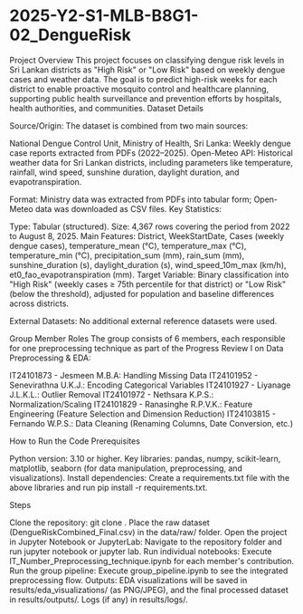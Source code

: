 # 2025-Y2-S1-MLB-B8G1-02_DengueRisk

Project Overview
This project focuses on classifying dengue risk levels in Sri Lankan districts as "High Risk" or "Low Risk" based on weekly dengue cases and weather data. The goal is to predict high-risk weeks for each district to enable proactive mosquito control and healthcare planning, supporting public health surveillance and prevention efforts by hospitals, health authorities, and communities.
Dataset Details

Source/Origin: The dataset is combined from two main sources:

National Dengue Control Unit, Ministry of Health, Sri Lanka: Weekly dengue case reports extracted from PDFs (2022–2025).
Open-Meteo API: Historical weather data for Sri Lankan districts, including parameters like temperature, rainfall, wind speed, sunshine duration, daylight duration, and evapotranspiration.


Format: Ministry data was extracted from PDFs into tabular form; Open-Meteo data was downloaded as CSV files.
Key Statistics:

Type: Tabular (structured).
Size: 4,367 rows covering the period from 2022 to August 8, 2025.
Main Features: District, WeekStartDate, Cases (weekly dengue cases), temperature_mean (°C), temperature_max (°C), temperature_min (°C), precipitation_sum (mm), rain_sum (mm), sunshine_duration (s), daylight_duration (s), wind_speed_10m_max (km/h), et0_fao_evapotranspiration (mm).
Target Variable: Binary classification into "High Risk" (weekly cases ≥ 75th percentile for that district) or "Low Risk" (below the threshold), adjusted for population and baseline differences across districts.


External Datasets: No additional external reference datasets were used.

Group Member Roles
The group consists of 6 members, each responsible for one preprocessing technique as part of the Progress Review I on Data Preprocessing & EDA:

IT24101873 - Jesmeen M.B.A: Handling Missing Data
IT24101952 - Senevirathna U.K.J.: Encoding Categorical Variables
IT24101927 - Liyanage J.L.K.L.: Outlier Removal
IT24101972 - Nethsara K.P.S.: Normalization/Scaling
IT24101829 - Ranasinghe R.P.V.K.: Feature Engineering (Feature Selection and Dimension Reduction)
IT24103815 - Fernando W.P.S.: Data Cleaning (Renaming Columns, Date Conversion, etc.)

How to Run the Code
Prerequisites

Python version: 3.10 or higher.
Key libraries: pandas, numpy, scikit-learn, matplotlib, seaborn (for data manipulation, preprocessing, and visualizations).
Install dependencies: Create a requirements.txt file with the above libraries and run pip install -r requirements.txt.

Steps

Clone the repository: git clone <repository-url>.
Place the raw dataset (DengueRiskCombined_Final.csv) in the data/raw/ folder.
Open the project in Jupyter Notebook or JupyterLab: Navigate to the repository folder and run jupyter notebook or jupyter lab.
Run individual notebooks: Execute IT_Number_Preprocessing_technique.ipynb for each member's contribution.
Run the group pipeline: Execute group_pipeline.ipynb to see the integrated preprocessing flow.
Outputs: EDA visualizations will be saved in results/eda_visualizations/ (as PNG/JPEG), and the final processed dataset in results/outputs/. Logs (if any) in results/logs/.
